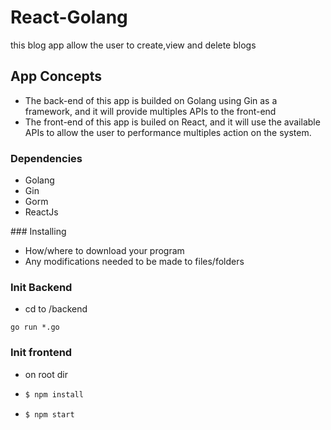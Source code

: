 # React-Golang

this blog app allow the user to create,view and delete blogs
## App Concepts

<ul>
<li>The back-end of this app is builded on Golang using Gin as a framework, and it will provide multiples APIs to the front-end</li>
<li>The front-end of this app is builed on React, and it  will  use the available APIs  to allow the user to performance multiples action on the system. </li>
</ul>

 

### Dependencies

<ul>
<li>Golang</li>
<li>Gin</li>
<li>Gorm </li>
<li>ReactJs </li>

</ul>
### Installing

* How/where to download your program
* Any modifications needed to be made to files/folders

### Init Backend

* cd to /backend
```
go run *.go
```


### Init frontend


* on root dir
<ul>
<li>
 
```bash
$ npm install
```
</li>
<li>
 
```bash
$ npm start
```
</li>
</ul>
 
